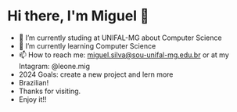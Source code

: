 # Hi there, I'm Miguel 👋

- 🔭 I’m currently studing at UNIFAL-MG about Computer Science
- 🌱 I’m currently learning Computer Science
- 📫 How to reach me: miguel.silva@sou-unifal-mg.edu.br or at my Intagram: @leone.mig
- 2024 Goals: create a new project and lern more
- Brazilian!
- Thanks for visiting.
- Enjoy it!!
